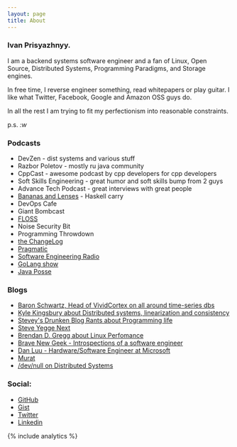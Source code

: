 ```yaml
---
layout: page
title: About
---
```


### Ivan Prisyazhnyy.

I am a backend systems software engineer and a fan of Linux, Open Source,
Distributed Systems, Programming Paradigms, and Storage engines.

In free time, I reverse engineer something, read whitepapers or play guitar.
I like what Twitter, Facebook, Google and Amazon OSS guys do.

In all the rest I am trying to fit my perfectionism into reasonable constraints.

p.s. _:w_

### Podcasts

* DevZen - dist systems and various stuff
* Razbor Poletov - mostly ru java community
* CppCast - awesome podcast by cpp developers for cpp developers
* Soft Skills Engineering - great humor and soft skills bump from 2 guys
* Advance Tech Podcast - great interviews with great people
* [Bananas and Lenses](http://bananasandlenses.net/) - Haskell carry
* DevOps Cafe
* Giant Bombcast
* [FLOSS](https://twit.tv/shows/floss-weekly)
* Noise Security Bit
* Programming Throwdown
* [the ChangeLog](https://changelog.com/)
* [Pragmatic](https://pragprog.com/podcasts)
* [Software Engineering Radio](http://www.se-radio.net/)
* [GoLang show](http://golangshow.com/)
* [Java Posse](http://javaposse.com/)

### Blogs

* [Baron Schwartz, Head of VividCortex on all around time-series dbs](http://www.xaprb.com/)
* [Kyle Kingsbury about Distributed systems, linearization and consistency](https://aphyr.com/)
* [Stevey's Drunken Blog Rants about Programming life](https://sites.google.com/site/steveyegge2/blog-rants)
* [Steve Yegge Next](http://steve-yegge.blogspot.co.uk/)
* [Brendan D. Gregg about Linux Perfomance](http://www.brendangregg.com/)
* [Brave New Geek - Introspections of a software engineer](http://bravenewgeek.com/)
* [Dan Luu - Hardware/Software Engineer at Microsoft](http://danluu.com/)
* [Murat](http://muratbuffalo.blogspot.co.uk/)
* [/dev/null on Distributed Systems](https://simbo1905.blog/)

### Social:

* [GitHub](http://github.com/sitano)
* [Gist](https://gist.github.com/sitano)
* [Twitter](http://twitter.com/JohnKoepi)
* [Linkedin](http://ru.linkedin.com/in/prisyaznyy/)

{% include analytics %}
